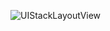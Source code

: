 ![UIStackLayoutView](https://raw.githubusercontent.com/morpheus1984/UIStackLayoutView/master/UIStackLayoutView.gif)